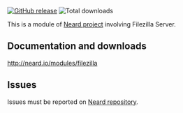 [![GitHub release](https://img.shields.io/github/release/crazy-max/neard-bin-filezilla.svg?style=flat-square)](https://github.com/crazy-max/neard-bin-filezilla/releases/latest)
![Total downloads](https://img.shields.io/github/downloads/crazy-max/neard-bin-filezilla/total.svg?style=flat-square)

This is a module of [Neard project](https://github.com/crazy-max/neard) involving Filezilla Server.

## Documentation and downloads

http://neard.io/modules/filezilla

## Issues

Issues must be reported on [Neard repository](https://github.com/crazy-max/neard/issues).
